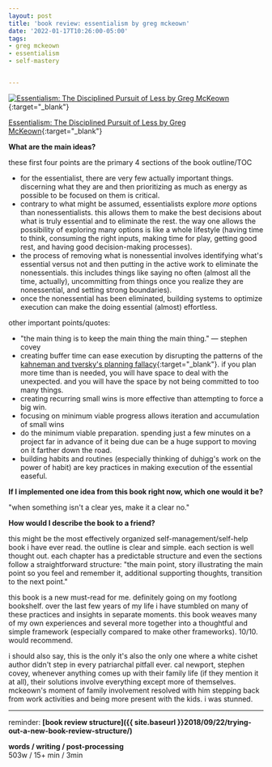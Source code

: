 ```yaml
---
layout: post
title: 'book review: essentialism by greg mckeown'
date: '2022-01-17T10:26:00-05:00'
tags:
- greg mckeown
- essentialism
- self-mastery


--- 
```



[![Essentialism: The Disciplined Pursuit of Less by Greg McKeown](https://i.gr-assets.com/images/S/compressed.photo.goodreads.com/books/1403165375l/18077875.jpg)](https://www.goodreads.com/book/show/18077875-essentialism){:target="_blank"}

[Essentialism: The Disciplined Pursuit of Less by Greg McKeown](https://www.goodreads.com/book/show/18077875-essentialism){:target="_blank"}

<b>What are the main ideas?</b> 

these first four points are the primary 4 sections of the book outline/TOC
* for the essentialist, there are very few actually important things. discerning what they are and then prioritizing as much as energy as possible to be focused on them is critical. 
* contrary to what might be assumed, essentialists explore *more* options than nonessentialists. this allows them to make the best decisions about what is truly essential and to eliminate the rest. the way one allows the possibility of exploring many options is like a whole lifestyle (having time to think, consuming the right inputs, making time for play, getting good rest, and having good decision-making processes).
* the process of removing what is nonessential involves identifying what's essential versus not and then putting in the active work to eliminate the nonessentials. this includes things like saying no often (almost all the time, actually), uncommitting from things once you realize they are nonessential, and setting strong boundaries). 
* once the nonessential has been eliminated, building systems to optimize execution can make the doing essential (almost) effortless. 

other important points/quotes:

* "the main thing is to keep the main thing the main thing." — stephen covey
* creating buffer time can ease execution by disrupting the patterns of the [kahneman and tversky's planning fallacy](https://en.wikipedia.org/wiki/Planning_fallacy){:target="_blank"}. if you plan more time than is needed, you will have space to deal with the unexpected. and you will have the space by not being committed to too many things. 
* creating recurring small wins is more effective than attempting to force a big win. 
* focusing on minimum viable progress allows iteration and accumulation of small wins 
* do the minimum viable preparation. spending just a few minutes on a project far in advance of it being due can be a huge support to moving on it farther down the road. 
* building habits and routines (especially thinking of duhigg's work on the power of habit) are key practices in making execution of the essential easeful. 

<b>If I implemented one idea from this book right now, which one would it be?</b>

"when something isn't a clear yes, make it a clear no."

<b>How would I describe the book to a friend?</b>

this might be the most effectively organized self-management/self-help book i have ever read. the outline is clear and simple. each section is well thought out. each chapter has a predictable structure and even the sections follow a straightforward structure: "the main point, story illustrating the main point so you feel and remember it, additional supporting thoughts, transition to the next point." 

this book is a new must-read for me. definitely going on my footlong bookshelf. over the last few years of my life i have stumbled on many of these practices and insights in separate moments. this book weaves many of my own experiences and several more together into a thoughtful and simple framework (especially compared to make other frameworks). 10/10. would recommend. 

i should also say, this is the only it's also the only one where a white cishet author didn't step in every patriarchal pitfall ever. cal newport, stephen covey, whenever anything comes up with their family life (if they mention it at all), their solutions involve everything except more of themselves. mckeown's moment of family involvement resolved with him stepping back from work activities and being more present with the kids. i was stunned. 

---

reminder: **[book review structure]({{ site.baseurl }}2018/09/22/trying-out-a-new-book-review-structure/)**


<!-- &#042; = asterisk -->
<!-- &#039; = single quote '-->

**words / writing / post-processing**  
503w / 15+ min / 3min